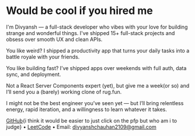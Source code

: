 # Would be cool if you hired me

I'm Divyansh — a full-stack developer who vibes with your love for building strange and wonderful things. I've shipped 15+ full-stack projects and obsess over smooth UX and clean APIs.

You like weird? I shipped a productivity app that turns your daily tasks into a battle royale with your friends.

You like building fast? I’ve shipped apps over weekends with full auth, data sync, and deployment.

Not a React Server Components expert (yet), but give me a week(or so) and I’ll send you a (barely) working clone of rug.fun. 

I might not be the best engineer you’ve seen yet — but I’ll bring relentless energy, rapid iteration, and a willingness to learn whatever it takes.

[GitHub](https://github.com/kami123kaze){i think it would be easier to just click on the pfp but who am i to judge} • [LeetCode](https://leetcode.com/u/kamikaze2109/) • Email: divyanshchauhan2109@gmail.com

